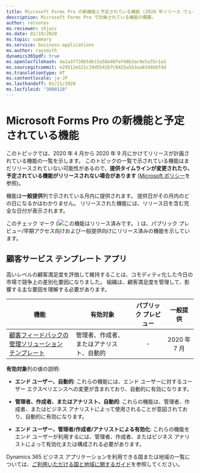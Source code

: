 ```yaml
---
title: Microsoft Forms Pro の新機能と予定されている機能 (2020 年リリース ウェーブ 1)
description: Microsoft Forms Pro で計画されている機能の概要。
author: relnotes
ms.reviewer: shjais
ms.date: 02/19/2020
ms.topic: summary
ms.service: business-applications
ms.author: raysmith
dynamics365pdf: true
ms.openlocfilehash: 4a1a3f739b5db15a5bb48fef48b3ac9e5a35c1a1
ms.sourcegitcommit: e29512e521c19d5542b7c0425a5b3aa83d4bbfdd
ms.translationtype: HT
ms.contentlocale: ja-JP
ms.lasthandoff: 02/21/2020
ms.locfileid: "3080118"
---
```

# <a name="whats-new-and-planned-for-microsoft-forms-pro"></a>Microsoft Forms Pro の新機能と予定されている機能

このトピックでは、2020 年 4 月から 2020 年 9 月にかけてリリースが計画されている機能の一覧を示します。 このトピックの一覧で示されている機能はまだリリースされていない可能性があるので、**提供タイムラインが変更されたり、予定されている機能がリリースされない場合があります** ([Microsoft ポリシー](https://go.microsoft.com/fwlink/p/?linkid=2007332)を参照)。

機能は**一般提供**列で示されている月内に提供されます。 提供日がその月内のどの日になるかはわかりません。 リリースされた機能には、リリース日を含む完全な日付が表示されます。

このチェック マーク (![この機能はリリース済みです。](/dynamics365-release-plan/media/green-checkmark.png "この機能はリリース済みです。") ) は、パブリック プレビュー/早期アクセス向けおよび一般提供向けにリリース済みの機能を示しています。



## <a name="customer-service-template-app"></a>顧客サービス テンプレート アプリ

高いレベルの顧客満足度を評価して維持することは、コモディティ化した今日の市場で競争上の差別化要因になりました。 組織は、顧客満足度を管理して、影響する主な要因を理解する必要があります。

 | 機能    | 有効対象    |  パブリック プレビュー | 一般提供 |
 | ---------- | ---------- | :----------: |:----------: |
 | [顧客フィードバックの管理ソリューション テンプレート](customer-feedback-management-solution-template.md) | 管理者、作成者、またはアナリスト、自動的  | -|2020 年 7 月 | 

**有効対象**列の値の説明:

- **エンド ユーザー、自動的**: これらの機能には、エンド ユーザーに対するユーザー エクスペリエンスへの変更が含まれており、自動的に有効になります。

- **管理者、作成者、またはアナリスト、自動的**: これらの機能は、管理者、作成者、またはビジネス アナリストによって使用されることが意図されており、自動的に有効になります。

- **エンド ユーザー、管理者/作成者/アナリストによる有効化**: これらの機能をエンド ユーザーが利用するには、管理者、作成者、またはビジネス アナリストによって有効化または構成される必要があります。


Dynamics 365 ビジネス アプリケーションを利用できる国または地域の一覧については、[ご利用いただける国と地域に関するガイド](https://aka.ms/dynamics_365_international_availability_deck)を参照してください。 
